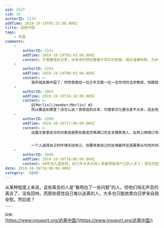 ```yaml
---
aid: 1527
cid: 16
authorID: 2174
addTime: 2019-10-19T05:25:00.000Z
title: 逃离中国
tags:
    - 中国
comments:
    -
        authorID: 2151
        addTime: 2019-10-19T05:43:00.000Z
        content: 不需要做白日梦，对未来的预测要基于现实的依据，做出准确判断，为未来谋划。逃离不是唯一答案。
    -
        authorID: 2243
        addTime: 2019-10-19T06:03:00.000Z
        content: >-
            我早就逃离中国了，然而我曾经一位忘年交是一位一生坎坷的法学教授，他跟我说你去国外看看，但是别忘了反思中国，毕竟你情感上有所联系的人们还生活在这片土地上。
    -
        authorID: 2063
        addTime: 2019-10-19T16:18:00.000Z
        content: >-
            @[Merlin](/member/Merlin) #2
            所以要逃到哪里？该怎么逃？原想逃到日本，可儒家文化圈也差不太多。逃去他大哥，可美国隐私也没好到哪去。然后呢，我们还能去哪里？
    -
        authorID: 2260
        addTime: 2019-10-19T17:06:00.000Z
        content: >-
            这篇文章里采访的对象就是那些极度恐惧满口你支支爆那类人，在网上喊喊口号乱骂中共以示自己立场坚定，对理性和启蒙嗤之以鼻，别说还蛮像那帮姨学家的。他们骨子里还是典型的社会底层心态：肤浅、互害、见到别人好就要想办法把别人毁掉的“中式妒忌”，其实《排华法案》针对的就是这类人。这类人就是法家培养的“一民”，不是儒家的问题而是他们自己缺乏人文修养的问题，可惜他们到了美国并没有学到并拥抱美国的生活方式，但凡学到什么有用的东西不会如此绝望，不会如此自践。


            一个人选择自己的环境天经地义，但要改善自己的处境最终还是要靠从内而外的改变自己。一个社会总是会有这种巨婴心态又不能自我更新的人，对他们最好的态度就是任其自生自灭，任何试图从本质上改变他们的努力都会让帮助者被黑洞反噬。天助自助者。
    -
        authorID: 2049
        addTime: 2019-10-20T16:00:00.000Z
        content: 49年加入国民党，前几年许多大陆人争着得香港户口的人多了。想走的赶紧走。不送！
date: 2019-10-20T16:00:00.000Z
category: '2049'
---
```


从某种程度上来说，这些离去的人是“看明白了一些问题”的人，但他们悄无声息的离去了，没有回响，而那些感觉自己难以逃离的人，大多也只能依靠白日梦来自我安慰。然后呢？  
……

link:  
[https://www.iyouport.org/逃离中国/](https://www.iyouport.org/逃离中国/)
